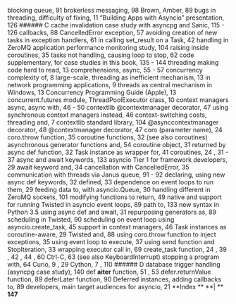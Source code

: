 blocking queue,  91 brokerless messaging,  98 Brown, Amber,  89 bugs in threading, difficulty of fixing,  11 “Building Apps with Asyncio” presentation,  126 ###### C
 cache invalidation case study with asyncpg and Sanic,  115 - 126 callbacks,  88 CancelledError exception,  57 avoiding creation of new tasks in exception handlers,  61 in calling set_result on a Task,  42 handling in ZeroMQ application performance monitoring study,  104 raising inside coroutines,  35 tasks not handling, causing loop to stop,  62 code supplementary, for case studies in this book, 135 - 144 threading making code hard to read,  13 comprehensions, async,  55 - 57 concurrency complexity of,  8 large-scale, threading as inefficient mechanism,  13 in network programming applications,  9 threads as central mechanism in Windows, 13 Concurrency Programming Guide (Apple),  13 concurrent.futures module, ThreadPoolExecutor class,  10 context managers async, async with,  46 - 50 contextlib @contextmanager decorator, 47 using synchronous context managers instead,  46 context-switching costs, threading and,  7 contextlib standard library,  104 @asynccontextmanager decorator,  48 @contextmanager decorator,  47 coro (parameter name),  24 coro.throw function,  35 coroutine functions,  32 (see also coroutines) asynchronous generator functions and,  54 coroutine object,  31 returned by async def function,  32 Task instance as wrapper for,  41 coroutines,  24 ,  31 - 37 async and await keywords,  133 asyncio Tier 1 for framework developers,  29 await keyword and,  34 cancellation with CancelledError,  35 communication with threads via Janus queue,  91 - 92 declaring, using new async def keywords,  32 defined,  33 dependence on event loops to run them,  29 feeding data to, with asyncio.Queue,  30 handling different in ZeroMQ sockets,  101 modifying functions to return,  49 native and support for running Twisted in asyncio event loops,  89 path to,  133 new syntax in Python 3.5 using async def and await,  31 repurposing generators as,  89 scheduling in Twisted,  90 scheduling on event loop using asyncio.create_task,  45 support in context managers,  46 Task instances as coroutine-aware,  29 Twisted and,  88 using coro.throw function to inject exceptions,  35 using event loop to execute,  37 using send function and StopIteration,  33 wrapping executor call in,  69 create_task function,  24 ,  39 ,  42 ,  44 ,  60 Ctrl-C,  63 (see also KeyboardInterrupt) stopping a program with,  64 Curio,  9 ,  29 Cython,  7 ,  110 ###### D
 database trigger handling (asyncpg case study), 140 def __aiter__ function,  51 ,  53 defer.returnValue function,  89 deferLater function,  90 Deferred instances, adding callbacks to,  89 developers, main target audiences for asyncio, 21 **Index ** **| ** **147**